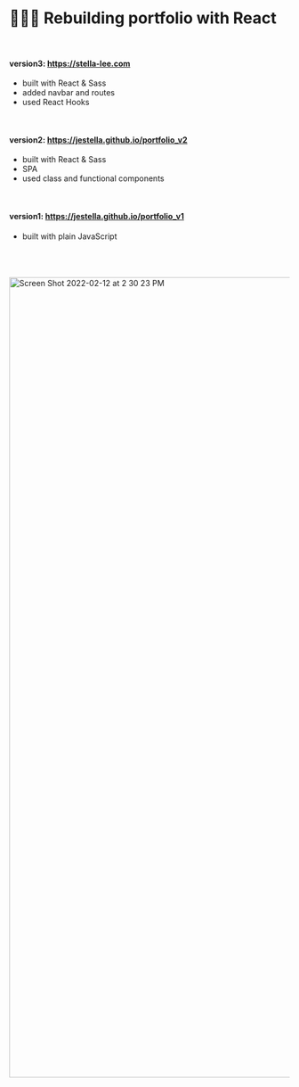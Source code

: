 # 👩🏻‍💻 Rebuilding portfolio with React

<br />

#### version3: https://stella-lee.com
- built with React & Sass
- added navbar and routes 
- used React Hooks 
<br />

#### version2: https://jestella.github.io/portfolio_v2
- built with React & Sass 
- SPA
- used class and functional components
<br />

#### version1: https://jestella.github.io/portfolio_v1
- built with plain JavaScript
<br />
<br />
<br />

<img width="1436" alt="Screen Shot 2022-02-12 at 2 30 23 PM" src="https://user-images.githubusercontent.com/31642902/153725838-7d250f4b-0c86-4ced-92ea-e2702f809eba.png">
